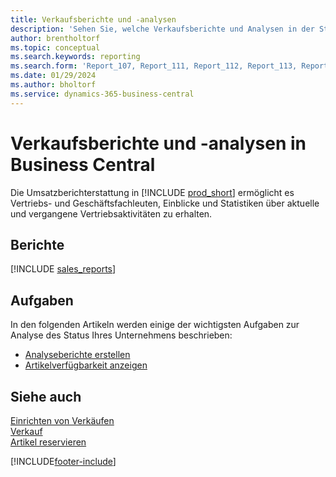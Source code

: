 ```yaml
---
title: Verkaufsberichte und -analysen
description: 'Sehen Sie, welche Verkaufsberichte und Analysen in der Standardversion von Business Central verfügbar sind, damit Sie Ihr Unternehmen im Auge behalten können.'
author: brentholtorf
ms.topic: conceptual
ms.search.keywords: reporting
ms.search.form: 'Report_107, Report_111, Report_112, Report_113, Report_119, Report_121, Report_129, Report_209, Report_708, Report_713, Report_718, Report_813, Report_7313'
ms.date: 01/29/2024
ms.author: bholtorf
ms.service: dynamics-365-business-central
---
```

# <a name="sales-reports-and-analytics-in-business-central"></a>Verkaufsberichte und -analysen in Business Central

Die Umsatzberichterstattung in [!INCLUDE [prod_short](includes/prod_short.md)] ermöglicht es Vertriebs- und Geschäftsfachleuten, Einblicke und Statistiken über aktuelle und vergangene Vertriebsaktivitäten zu erhalten.  

## <a name="reports"></a>Berichte
[!INCLUDE [sales_reports](includes/sales-reports-include.md)]

## <a name="tasks"></a>Aufgaben

In den folgenden Artikeln werden einige der wichtigsten Aufgaben zur Analyse des Status Ihres Unternehmens beschrieben:

* [Analyseberichte erstellen](bi-how-create-analysis-views-reports.md)  
* [Artikelverfügbarkeit anzeigen](inventory-how-availability-overview.md)


## <a name="see-also"></a>Siehe auch

[Einrichten von Verkäufen](sales-setup-sales.md)  
[Verkauf](sales-manage-sales.md)  
[Artikel reservieren](inventory-how-to-reserve-items.md)

[!INCLUDE[footer-include](includes/footer-banner.md)]
